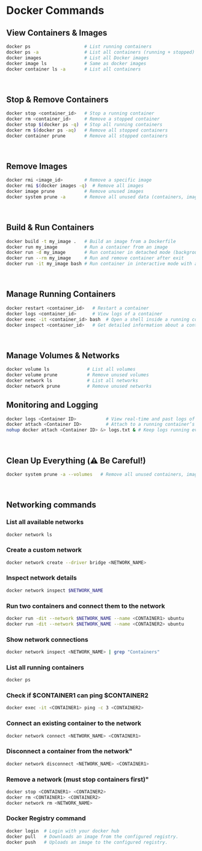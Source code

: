 # Docker Commands


## View Containers & Images
```sh
docker ps                    # List running containers
docker ps -a                 # List all containers (running + stopped)
docker images                # List all Docker images
docker image ls              # Same as docker images
docker container ls -a       # List all containers
```

​
## Stop & Remove Containers
```sh
docker stop <container_id>   # Stop a running container
docker rm <container_id>     # Remove a stopped container
docker stop $(docker ps -q)  # Stop all running containers
docker rm $(docker ps -aq)   # Remove all stopped containers
docker container prune       # Remove all stopped containers
```

​
## Remove Images
```sh
docker rmi <image_id>        # Remove a specific image
docker rmi $(docker images -q)  # Remove all images
docker image prune           # Remove unused images
docker system prune -a       # Remove all unused data (containers, images, networks, cache)
```

​
## Build & Run Containers
```sh
docker build -t my_image .   # Build an image from a Dockerfile
docker run my_image          # Run a container from an image
docker run -d my_image       # Run container in detached mode (background)
docker run --rm my_image     # Run and remove container after exit
docker run -it my_image bash # Run container in interactive mode with a shell
```

​
## Manage Running Containers
```sh
docker restart <container_id>   # Restart a container
docker logs <container_id>      # View logs of a container
docker exec -it <container_id> bash  # Open a shell inside a running container
docker inspect <container_id>   # Get detailed information about a container
```

​
## Manage Volumes & Networks
```sh
docker volume ls              # List all volumes
docker volume prune           # Remove unused volumes
docker network ls             # List all networks
docker network prune          # Remove unused networks
```

## Monitoring and Logging
```sh
docker logs <Container ID>           # View real-time and past logs of a container
docker attach <Container ID>         # Attach to a running container’s input, output, and error streams
nohup docker attach <Container ID> &> logs.txt & # Keep logs running even after logout and store them in logs.txt
```

​
## Clean Up Everything (⚠️ Be Careful!)
```sh
docker system prune -a --volumes   # Remove all unused containers, images, networks, and volumes

```
​
## Networking commands

### List all available networks
```sh
docker network ls
```
### Create a custom network
```sh
docker network create --driver bridge <NETWORK_NAME>
```
### Inspect network details
```sh
docker network inspect $NETWORK_NAME
```
### Run two containers and connect them to the network
```sh
docker run -dit --network $NETWORK_NAME --name <CONTAINER1> ubuntu
docker run -dit --network $NETWORK_NAME --name <CONTAINER2> ubuntu
```
### Show network connections
```sh
docker network inspect <NETWORK_NAME> | grep "Containers"
```
### List all running containers
```sh
docker ps
```

### Check if $CONTAINER1 can ping $CONTAINER2
```sh
docker exec -it <CONTAINER1> ping -c 3 <CONTAINER2>
```

### Connect an existing container to the network
```sh
docker network connect <NETWORK_NAME> <CONTAINER1>
```

### Disconnect a container from the network"
```sh
docker network disconnect <NETWORK_NAME> <CONTAINER1>
```

### Remove a network (must stop containers first)"
```sh
docker stop <CONTAINER1> <CONTAINER2>
docker rm <CONTAINER1> <CONTAINER2>
docker network rm <NETWORK_NAME>
```


### Docker Registry command
```sh
docker login  # Login with your docker hub
docker pull   # Downloads an image from the configured registry.
docker push   # Uploads an image to the configured registry.

```
